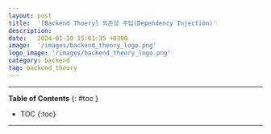 ```yaml
---
layout: post
title:  '[Backend Thoery] 의존성 주입(Dependency Injection)'
description: 
date:   2024-01-10 15:01:35 +0300
image:  '/images/backend_theory_logo.png'
logo_image: '/images/backend_theory_logo.png'
category: backend
tag: backend_theory
---
```


---
**Table of Contents**
{: #toc }
*  TOC
{:toc}

---
